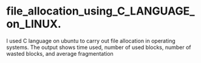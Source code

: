 # file_allocation_using_C_LANGUAGE_on_LINUX.
I used C language on ubuntu to carry out file allocation in operating systems. The output shows time used, number of used blocks, number of wasted blocks, and average fragmentation
